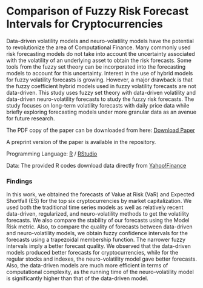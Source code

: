 # Comparison of Fuzzy Risk Forecast Intervals for Cryptocurrencies

Data-driven volatility models and neuro-volatility models have the potential to revolutionize the area of Computational Finance. Many commonly used risk forecasting models do not take into account the uncertainty associated with the volatility of an underlying asset to obtain the risk forecasts. Some tools from the fuzzy set theory can be incorporated into the forecasting models to account for this uncertainty. Interest in the use of hybrid models for fuzzy volatility forecasts is growing. However, a major drawback is that the fuzzy coefficient hybrid models used in fuzzy volatility forecasts are not data-driven. This study uses fuzzy set theory with data-driven volatility and data-driven neuro-volatility forecasts to study the fuzzy risk forecasts. The study focuses on long-term volatility forecasts with daily price data while briefly exploring forecasting models under more granular data as an avenue for future research.

The PDF copy of the paper can be downloaded from here: [Download Paper](https://ieeexplore.ieee.org/abstract/document/9776213) 

A preprint version of the paper is available in the repository.

Programming Language: [R](https://cran.r-project.org/bin/windows/base/) / [RStudio](https://posit.co/downloads/)

Data: The provided R codes download data directly from [Yahoo!Finance](https://ca.finance.yahoo.com/)

### Findings

In this work, we obtained the forecasts of Value at Risk (VaR) and Expected Shortfall (ES) for the top six cryptocurrencies by market capitalization. We used both the traditional time series models as well as relatively recent data-driven, regularized, and neuro-volatility methods to get the volatility forecasts. We also compare the stability of our forecasts using the Model Risk metric. 
Also, to compare the quality of forecasts between data-driven and neuro-volatility models, we obtain fuzzy confidence intervals for the forecasts using a trapezoidal membership function. The narrower fuzzy intervals imply a better forecast quality. We observed that the data-driven models produced better forecasts for cryptocurrencies, while for the regular stocks and indexes, the neuro-volatility model gave better forecasts. Also, the data-driven models are much more efficient in terms of computational complexity, as the running time of the neuro-volatility model is significantly higher than that of the data-driven model.

